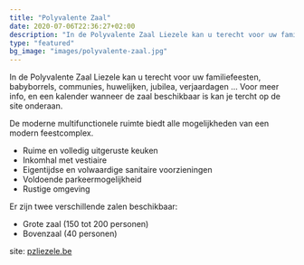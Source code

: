 ```yaml
---
title: "Polyvalente Zaal"
date: 2020-07-06T22:36:27+02:00
description: "In de Polyvalente Zaal Liezele kan u terecht voor uw familiefeesten, babyborrels, communies, huwelijken, jubilea, verjaardagen ..."
type: "featured"
bg_image: "images/polyvalente-zaal.jpg"
---
```

In de Polyvalente Zaal Liezele kan u terecht voor uw familiefeesten, babyborrels, communies, huwelijken, jubilea, verjaardagen ... Voor meer info, en een kalender wanneer de zaal beschikbaar is kan je tercht op de site onderaan.

De moderne multifunctionele ruimte biedt alle mogelijkheden van een modern feestcomplex.
- Ruime en volledig uitgeruste keuken
- Inkomhal met vestiaire
- Eigentijdse en volwaardige sanitaire voorzieningen
- Voldoende parkeermogelijkheid
- Rustige omgeving

Er zijn twee verschillende zalen beschikbaar:
- Grote zaal (150 tot 200 personen)
- Bovenzaal (40 personen)

site: [pzliezele.be](https://www.pzliezele.be)

